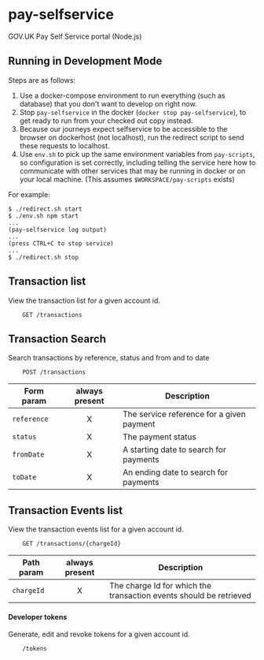# pay-selfservice
GOV.UK Pay Self Service portal (Node.js)

## Running in Development Mode

Steps are as follows:

1. Use a docker-compose environment to run everything (such as database) that you don't want to develop on right now.
2. Stop `pay-selfservice` in the docker (`docker stop pay-selfservice`), to get ready to run from your checked out copy instead.
3. Because our journeys expect selfservice to be accessible to the browser on dockerhost (not localhost), run the redirect script to send these requests to localhost.
3. Use `env.sh` to pick up the same environment variables from `pay-scripts`, so configuration is set correctly, including telling the service here how to communicate with other services that may be running in docker or on your local machine. (This assumes `$WORKSPACE/pay-scripts` exists)

For example:

```
$ ./redirect.sh start
$ ./env.sh npm start
...
(pay-selfservice log output)
...
(press CTRL+C to stop service)
...
$ ./redirect.sh stop
```


## Transaction list

View the transaction list for a given account id.

```
    GET /transactions
```

## Transaction Search

Search transactions by reference, status and from and to date

```
    POST /transactions
```

| Form param               | always present | Description                               |
| ------------------------ |:--------:| -----------------------------------------       |
| `reference`              | X | The service reference for a given payment |
| `status   `              | X | The payment status |
| `fromDate   `            | X | A starting date to search for payments|
| `toDate   `              | X | An ending date to search for payments|

## Transaction Events list

View the transaction events list for a given account id.

```
    GET /transactions/{chargeId}
```

| Path param               | always present | Description                               |
| ------------------------ |:--------:| -----------------------------------------       |
| `chargeId`               | X | The charge Id for which the transaction events should be retrieved  |


#### Developer tokens

Generate, edit and revoke tokens for a given account id.

```
    /tokens
```
